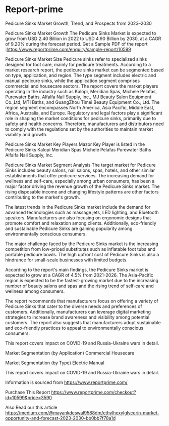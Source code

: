 # Report-prime
Pedicure Sinks Market  Growth, Trend, and Prospects from 2023–2030

Pedicure Sinks Market Growth
The Pedicure Sinks Market is expected to grow from USD 2.40 Billion in 2022 to USD 4.90 Billion by 2030, at a CAGR of 9.20% during the forecast period.
Get a Sample PDF of the report :https://www.reportprime.com/enquiry/sample-report/10599

Pedicure Sinks Market Size
Pedicure sinks refer to specialized sinks designed for foot care, mainly for pedicure treatments. According to a market research report, the pedicure sinks market can be segmented based on type, application, and region. The type segment includes electric and manual pedicure sinks, while the application segment comprises commercial and housecare sectors. The report covers the market players operating in the industry such as Kalopi, Meridian Spas, Michele Pelafas, Purewater Baths, Alfalfa Nail Supply, Inc., MJ Beauty Salon Equipment Co.,Ltd, MTI Baths, and GuangZhou Timei Beauty Equipment Co., Ltd. The region segment encompasses North America, Asia Pacific, Middle East, Africa, Australia, and Europe. Regulatory and legal factors play a significant role in shaping the market conditions for pedicure sinks, primarily due to safety and health concerns. Therefore, manufacturers and distributors need to comply with the regulations set by the authorities to maintain market viability and growth.

Pedicure Sinks Market Key Players
Mazor Key Player is listed in the Pedicure Sinks
Kalopi
Meridian Spas
Michele Pelafas
Purewater Baths
Alfalfa Nail Supply, Inc.

Pedicure Sinks Market Segment Analysis
The target market for Pedicure Sinks includes beauty salons, nail salons, spas, hotels, and other similar establishments that offer pedicure services. The increasing demand for wellness and self-care, especially among urban consumers, has been a major factor driving the revenue growth of the Pedicure Sinks market. The rising disposable income and changing lifestyle patterns are other factors contributing to the market's growth.

The latest trends in the Pedicure Sinks market include the demand for advanced technologies such as massage jets, LED lighting, and Bluetooth speakers. Manufacturers are also focusing on ergonomic designs that promote comfort and relaxation among clients. Additionally, eco-friendly and sustainable Pedicure Sinks are gaining popularity among environmentally conscious consumers.

The major challenge faced by the Pedicure Sinks market is the increasing competition from low-priced substitutes such as inflatable foot tubs and portable pedicure bowls. The high upfront cost of Pedicure Sinks is also a hindrance for small-scale businesses with limited budgets.

According to the report's main findings, the Pedicure Sinks market is expected to grow at a CAGR of 4.5% from 2021-2026. The Asia-Pacific region is expected to be the fastest-growing market due to the increasing number of beauty salons and spas and the rising trend of self-care and wellness among consumers.

The report recommends that manufacturers focus on offering a variety of Pedicure Sinks that cater to the diverse needs and preferences of customers. Additionally, manufacturers can leverage digital marketing strategies to increase brand awareness and visibility among potential customers. The report also suggests that manufacturers adopt sustainable and eco-friendly practices to appeal to environmentally conscious consumers.

This report covers impact on COVID-19 and Russia-Ukraine wars in detail.

Market Segmentation (by Application)
Commercial
Housecare

Market Segmentation (by Type)
Electric
Manual

This report covers impact on COVID-19 and Russia-Ukraine wars in detail.

Information is sourced from https://www.reportprime.com/

Purchase This Report
https://www.reportprime.com/checkout?id=10599&price=3590

Also Read our this article
https://medium.com/@mayankdeswal9588dm/ethylhexylglycerin-market-opportunity-and-forecast-2023-2030-bb0bb7f78a1d
